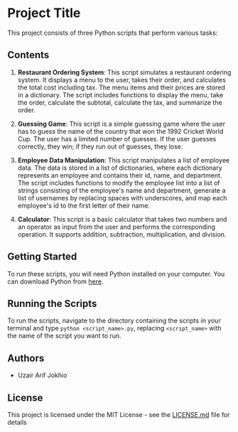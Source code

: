 # Project Title

This project consists of three Python scripts that perform various tasks:

## Contents

1. **Restaurant Ordering System**: This script simulates a restaurant ordering system. It displays a menu to the user, takes their order, and calculates the total cost including tax. The menu items and their prices are stored in a dictionary. The script includes functions to display the menu, take the order, calculate the subtotal, calculate the tax, and summarize the order.

2. **Guessing Game**: This script is a simple guessing game where the user has to guess the name of the country that won the 1992 Cricket World Cup. The user has a limited number of guesses. If the user guesses correctly, they win; if they run out of guesses, they lose.

3. **Employee Data Manipulation**: This script manipulates a list of employee data. The data is stored in a list of dictionaries, where each dictionary represents an employee and contains their id, name, and department. The script includes functions to modify the employee list into a list of strings consisting of the employee's name and department, generate a list of usernames by replacing spaces with underscores, and map each employee's id to the first letter of their name.

4. **Calculator**: This script is a basic calculator that takes two numbers and an operator as input from the user and performs the corresponding operation. It supports addition, subtraction, multiplication, and division.

## Getting Started

To run these scripts, you will need Python installed on your computer. You can download Python from [here](https://www.python.org/downloads/).

## Running the Scripts

To run the scripts, navigate to the directory containing the scripts in your terminal and type `python <script_name>.py`, replacing `<script_name>` with the name of the script you want to run.

## Authors

* Uzair Arif Jokhio

## License

This project is licensed under the MIT License - see the [LICENSE.md](LICENSE.md) file for details
